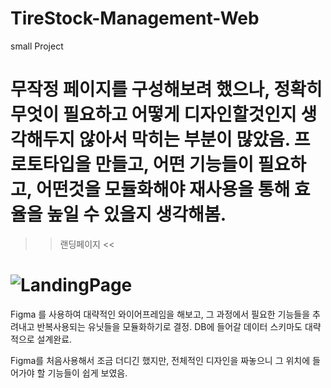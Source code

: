 # TireStock-Management-Web

small Project

무작정 페이지를 구성해보려 했으나, 정확히 무엇이 필요하고 어떻게 디자인할것인지 생각해두지 않아서 막히는 부분이 많았음.
프로토타입을 만들고, 어떤 기능들이 필요하고, 어떤것을 모듈화해야 재사용을 통해 효율을 높일 수 있을지 생각해봄.
===

> > 랜딩페이지 <<

# ![LandingPage](https://user-images.githubusercontent.com/75712211/197938497-b423dbb9-4b8d-41ff-939b-399f7467d2c6.png)

Figma 를 사용하여 대략적인 와이어프레임을 해보고, 그 과정에서 필요한 기능들을 추려내고 반복사용되는 유닛들을 모듈화하기로 결정.
DB에 들어갈 데이터 스키마도 대략적으로 설계완료.

Figma를 처음사용해서 조금 더디긴 했지만, 전체적인 디자인을 짜놓으니 그 위치에 들어가야 할 기능들이 쉽게 보였음.
